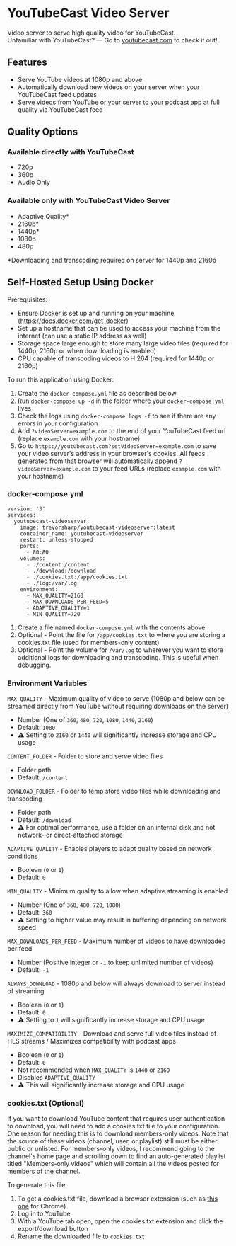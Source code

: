 # YouTubeCast Video Server

Video server to serve high quality video for YouTubeCast.  
Unfamiliar with YouTubeCast? — Go to [youtubecast.com](https://youtubecast.com) to check it out!

## Features

- Serve YouTube videos at 1080p and above
- Automatically download new videos on your server when your YouTubeCast feed updates
- Serve videos from YouTube or your server to your podcast app at full quality via YouTubeCast feed

## Quality Options

### Available directly with YouTubeCast

- 720p
- 360p
- Audio Only

### Available only with YouTubeCast Video Server

- Adaptive Quality\*
- 2160p\*
- 1440p\*
- 1080p
- 480p

\*Downloading and transcoding required on server for 1440p and 2160p

## Self-Hosted Setup Using Docker

Prerequisites:

- Ensure Docker is set up and running on your machine (https://docs.docker.com/get-docker)
- Set up a hostname that can be used to access your machine from the internet (can use a static IP address as well)
- Storage space large enough to store many large video files (required for 1440p, 2160p or when downloading is enabled)
- CPU capable of transcoding videos to H.264 (required for 1440p or 2160p)

To run this application using Docker:

1. Create the `docker-compose.yml` file as described below
2. Run `docker-compose up -d` in the folder where your `docker-compose.yml` lives
3. Check the logs using `docker-compose logs -f` to see if there are any errors in your configuration
4. Add `?videoServer=example.com` to the end of your YouTubeCast feed url (replace `example.com` with your hostname)
5. Go to `https://youtubecast.com?setVideoServer=example.com` to save your video server's address in your browser's cookies. All feeds generated from that browser will automatically append `?videoServer=example.com` to your feed URLs (replace `example.com` with your hostname)

### docker-compose.yml

```
version: '3'
services:
  youtubecast-videoserver:
    image: trevorsharp/youtubecast-videoserver:latest
    container_name: youtubecast-videoserver
    restart: unless-stopped
    ports:
      - 80:80
    volumes:
      - ./content:/content
      - ./download:/download
      - ./cookies.txt:/app/cookies.txt
      - ./log:/var/log
    environment:
      - MAX_QUALITY=2160
      - MAX_DOWNLOADS_PER_FEED=5
      - ADAPTIVE_QUALITY=1
      - MIN_QUALITY=720
```

1. Create a file named `docker-compose.yml` with the contents above
2. Optional - Point the file for `/app/cookies.txt` to where you are storing a cookies.txt file (used for members-only content)
3. Optional - Point the volume for `/var/log` to wherever you want to store additional logs for downloading and transcoding. This is useful when debugging.

### Environment Variables

`MAX_QUALITY` - Maximum quality of video to serve (1080p and below can be streamed directly from YouTube without requiring downloads on the server)

- Number (One of `360`, `480`, `720`, `1080`, `1440`, `2160`)
- Default: `1080`
- ⚠️ Setting to `2160` or `1440` will significantly increase storage and CPU usage

`CONTENT_FOLDER` - Folder to store and serve video files

- Folder path
- Default: `/content`

`DOWNLOAD_FOLDER` - Folder to temp store video files while downloading and transcoding

- Folder path
- Default: `/download`
- ⚠️ For optimal performance, use a folder on an internal disk and not network- or direct-attached storage

`ADAPTIVE_QUALITY` - Enables players to adapt quality based on network conditions

- Boolean (`0` or `1`)
- Default: `0`

`MIN_QUALITY` - Minimum quality to allow when adaptive streaming is enabled

- Number (One of `360`, `480`, `720`, `1080`)
- Default: `360`
- ⚠️ Setting to higher value may result in buffering depending on network speed

`MAX_DOWNLOADS_PER_FEED` - Maximum number of videos to have downloaded per feed

- Number (Positive integer or `-1` to keep unlimited number of videos)
- Default: `-1`

`ALWAYS_DOWNLOAD` - 1080p and below will always download to server instead of streaming

- Boolean (`0` or `1`)
- Default: `0`
- ⚠️ Setting to `1` will significantly increase storage and CPU usage

`MAXIMIZE_COMPATIBILITY` - Download and serve full video files instead of HLS streams / Maximizes compatibility with podcast apps

- Boolean (`0` or `1`)
- Default: `0`
- Not recommended when `MAX_QUALITY` is `1440` or `2160`
- Disables `ADAPTIVE_QUALITY`
- ⚠️ This will significantly increase storage and CPU usage

### cookies.txt (Optional)

If you want to download YouTube content that requires user authentication to download, you will need to add a cookies.txt file to your configuration. One reason for needing this is to download members-only videos. Note that the source of these videos (channel, user, or playlist) still must be either public or unlisted. For members-only videos, I recommend going to the channel's home page and scrolling down to find an auto-generated playlist titled "Members-only videos" which will contain all the videos posted for members of the channel.

To generate this file:

1. To get a cookies.txt file, download a browser extension (such as [this one](https://chrome.google.com/webstore/detail/open-cookiestxt/gdocmgbfkjnnpapoeobnolbbkoibbcif) for Chrome)
2. Log in to YouTube
3. With a YouTube tab open, open the cookies.txt extension and click the export/download button
4. Rename the downloaded file to `cookies.txt`
